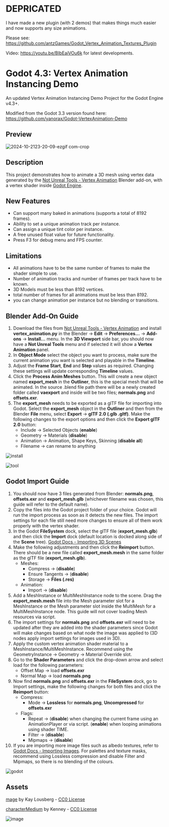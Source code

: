 # DEPRICATED

I have made a new plugin (with 2 demos) that makes things much easier and now supports any size animations.

Please see: https://github.com/antzGames/Godot_Vertex_Animation_Textures_Plugin

Video: https://youtu.be/BIbEaiVOu6k for latest developments.


# Godot 4.3: Vertex Animation Instancing Demo
An updated Vertex Animation Instancing Demo Project for the Godot Engine v4.3+.

Modified from the Godot 3.3 version found here: https://github.com/yanorax/Godot-VertexAnimation-Demo

## Preview
![2024-10-2123-20-09-ezgif com-crop](https://github.com/user-attachments/assets/a2bc9a5b-48c8-4b08-a671-13e318ea5ec9)

## Description
This project demonstrates how to animate a 3D mesh using vertex data generated by the [Not Unreal Tools - Vertex Animation](https://github.com/yanorax/unreal_tools) Blender add-on, with a vertex shader inside [Godot Engine](https://godotengine.org).

## New Features

- Can support many baked in animations (supports a total of 8192 frames).
- Ability to set a unique animation track per instance.
- Can assign a unique tint color per instance.
- A free unused float value for future functionality.
- Press F3 for debug menu and FPS counter.

## Limitations

- All animations have to be the same number of frames to make the shader simple to use.
- Number of animation tracks and number of frames per track have to be known.
- 3D Models must be less than 8192 vertices.
- total number of frames for all animations must be less than 8192.
- you can change animation per instance but no blending or transitions.

## Blender Add-On Guide
1. Download the files from [Not Unreal Tools - Vertex Animation](https://github.com/yanorax/unreal_tools) and install **vertex_animation.py** in the Blender -> **Edit** -> **Preferences...** -> **Add-ons** -> **Install...** menu. In the **3D Viewport** side bar, you should now have a **Not Unreal Tools** menu and if selected it will show a **Vertex Animation** panel.
2. In **Object Mode** select the object you want to process, make sure the current animation you want is selected and playable in the **Timeline**.
3. Adjust the **Frame Start**, **End** and **Step** values as required. Changing these settings will update corresponding **Timeline** values.
4. Click the **Process Anim Meshes** button. This will create a new object named **export_mesh** in the **Outliner**, this is the special mesh that will be animated. In the source .blend file path there will be a newly created folder called **vaexport** and inside will be two files; **normals.png** and **offsets.exr**.
5. The **export_mesh** needs to be exported as a glTF file for importing into Godot. Select the **export_mesh** object in the **Outliner** and then from the Blender **File** menu, select **Export** -> **glTF 2.0 (.glb .gltf)**. Make the following changes to the export options and then click the **Export glTF 2.0** button:
	- Include -> Selected Objects (**enable**)
	- Geometry -> Materials (**disable**)
	- Animation -> Animation, Shape Keys, Skinning (**disable all**)
	- Filename -> can rename to anything

![install](https://github.com/user-attachments/assets/85fd4f4d-177f-48de-bc1c-87c709d924e4)

![tool](https://github.com/user-attachments/assets/a8943e6a-e3cc-447c-ad58-bc5898df2b8f)

## Godot Import Guide
1. You should now have 3 files generated from Blender: **normals.png**, **offsets.exr** and **export_mesh.glb** (whichever filename was chosen, this guide will refer to the default name).
2. Copy the files into the Godot project folder of your choice. Godot will run the import process as soon as it detects the new files. The import settings for each file still need more changes to ensure all of them work properly with the vertex shader.
3. In the Godot **FileSystem** dock, select the glTF file (**export_mesh.glb**) and then click the **Import** dock (default location is docked along side of the **Scene** tree). [Godot Docs - Importing 3D Scenes](https://docs.godotengine.org/en/stable/getting_started/workflow/assets/importing_scenes.html)
4. Make the following adjustments and then click the **Reimport** button. There should be a new file called **export_mesh.mesh** in the same folder as the glTF file (**export_mesh.glb**). 
	- Meshes:
	  - Compress -> (**disable**)
	  - Ensure Tangents -> (**disable**)
	  - Storage -> **Files (.res)**
	- Animation:
	  - Import -> (**disable**)
5. Add a MeshInstance or MultiMeshInstance node to the scene. Drag the **export_mesh.mesh** file into the Mesh parameter slot for a MeshInstance or the Mesh parameter slot inside the MultiMesh for a MultiMeshInstance node. This guide will not cover loading Mesh resources via script.
6. The import settings for **normals.png** and **offsets.exr** will need to be updated after they are added into the shader parameters since Godot will make changes based on what node the image was applied to (3D nodes apply import settings for images used in 3D).
7. Apply the custom vertex animation shader material to a MeshInstance/MultiMeshInstance. Recommend using the GeometryInstance -> Geometry -> Material Override slot.
8. Go to the **Shader Parameters** and click the drop-down arrow and select load for the following parameters:
	- Offset Map -> load **offsets.exr**
	- Normal Map -> load **normals.png**
9. Now find **normals.png** and **offsets.exr** in the **FileSystem** dock, go to Import settings, make the following changes for both files and click the **Reimport** button:
	- Compress:
	  - Mode -> **Lossless** for **normals.png**, **Uncompressed** for **offsets.exr** 
	- Flags:
	  - Repeat -> (**disable**) when changing the current frame using an AnimationPlayer or via script. (**enable**) when looping animations using shader TIME.
	  - Filter -> (**disable**)
	  - Mipmaps -> (**disable**)
10. If you are importing more image files such as albedo textures, refer to [Godot Docs - Importing Images](https://docs.godotengine.org/en/stable/getting_started/workflow/assets/importing_images.html). For palettes and texture masks, recommend using Lossless compression and disable Filter and Mipmaps, so there is no blending of the colours.

![godot](https://github.com/user-attachments/assets/8f4be354-c4bc-485f-8c7f-cb7038e7a670)

## Assets

[mage](https://kaylousberg.itch.io/kaykit-adventurers) by Kay Lousberg - [CC0 License](http://creativecommons.org/publicdomain/zero/1.0/)

[characterMedium](https://kenney.nl/assets/animated-characters-2) by Kenney - [CC0 License](http://creativecommons.org/publicdomain/zero/1.0/)

![image](https://github.com/user-attachments/assets/e5a92cc6-6e89-42be-bd4d-09a825608e75)

